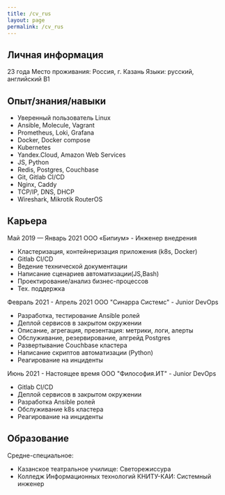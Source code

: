 ```yaml
---
title: /cv_rus
layout: page
permalink: /cv_rus
---
```


## Личная информация
23 года
Место проживания: Россия, г. Казань
Языки: русский, английский B1

## Опыт/знания/навыки
* Уверенный пользователь Linux
* Ansible, Molecule, Vagrant
* Prometheus, Loki, Grafana
* Docker, Docker compose
* Kubernetes
* Yandex.Cloud, Amazon Web Services
* JS, Python
* Redis, Postgres, Couchbase
* Git, Gitlab CI/CD
* Nginx, Caddy
* TCP/IP, DNS, DHCP
* Wireshark, Mikrotik RouterOS

## Карьера
Май 2019 — Январь 2021
ООО «Бипиум» - Инженер внедрения
* Кластеризация, контейнеризация приложения (k8s, Docker)
* Gitlab CI/CD
* Ведение технической документации
* Написание сценариев автоматизации(JS,Bash)
* Проектирование/анализ бизнес-процессов
* Тех. поддержка
  
Февраль 2021 - Апрель 2021
ООО "Синарра Системс" - Junior DevOps
* Разработка, тестирование Ansible ролей
* Деплой сервисов в закрытом окружении
* Описание, агрегация, презентация: метрики, логи, алерты
* Обслуживание, резервирование, апгрейд Postgres
* Развертывание Couchbase кластера
* Написание скриптов автоматизации (Python)
* Реагирование на инциденты
  
Июнь 2021 - Настоящее время
ООО "Философия.ИТ" - Junior DevOps
* Gitlab CI/CD
* Деплой сервисов в закрытом окружении
* Разработка Ansible ролей
* Обслуживание k8s кластера
* Реагирование на инциденты

## Образование
Средне-специальное:
* Казанское театральное училище: Светорежиссура
* Колледж Информационных технологий КНИТУ-КАИ: Системный инженер
